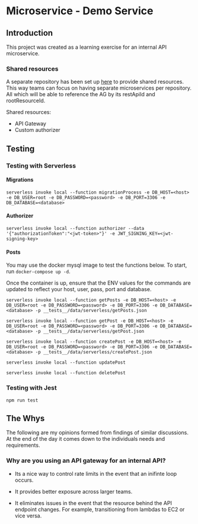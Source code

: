 # Microservice - Demo Service

## Introduction

This project was created as a learning exercise for an internal API microservice.

### Shared resources

A separate repository has been set up [here](https://github.com/itsjeffro/microservice-api-gateway) to provide shared resources. This way 
teams can focus on having separate microservices per repository. All which will be able to reference the AG by its restApiId and rootResourceId.

Shared resources:

- API Gateway
- Custom authorizer

## Testing

### Testing with Serverless

#### Migrations

```
serverless invoke local --function migrationProcess -e DB_HOST=<host> -e DB_USER=root -e DB_PASSWORD=<password> -e DB_PORT=3306 -e DB_DATABASE=<database>
```

#### Authorizer

```
serverless invoke local --function authorizer --data '{"authorizationToken":"<jwt-token>"}' -e JWT_SIGNING_KEY=<jwt-signing-key>
```

#### Posts

You may use the docker mysql image to test the functions below. To start, run `docker-compose up -d`.

Once the container is up, ensure that the ENV values for the commands are updated to reflect your host, user, pass, port and database.

```
serverless invoke local --function getPosts -e DB_HOST=<host> -e DB_USER=root -e DB_PASSWORD=<password> -e DB_PORT=3306 -e DB_DATABASE=<database> -p __tests__/data/serverless/getPosts.json
```

```
serverless invoke local --function getPost -e DB_HOST=<host> -e DB_USER=root -e DB_PASSWORD=<password> -e DB_PORT=3306 -e DB_DATABASE=<database> -p __tests__/data/serverless/getPost.json
```

```
serverless invoke local --function createPost -e DB_HOST=<host> -e DB_USER=root -e DB_PASSWORD=<password> -e DB_PORT=3306 -e DB_DATABASE=<database> -p __tests__/data/serverless/createPost.json
```

```
serverless invoke local --function updatePost
```

```
serverless invoke local --function deletePost
```

### Testing with Jest

```
npm run test
```

## The Whys

The following are my opinions formed from findings of similar discussions. At the end of the day it comes down to the individuals needs and requirements.

### Why are you using an API gateway for an internal API?

* Its a nice way to control rate limits in the event that an inifinte loop occurs.

* It provides better exposure across larger teams.

* It eliminates issues in the event that the resource behind the API endpoint changes. For example, transitioning from lambdas to EC2 or vice versa.